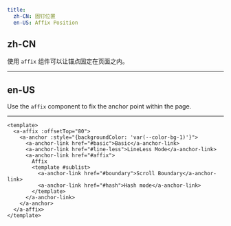 ```yaml
title:
  zh-CN: 固钉位置
  en-US: Affix Position
```

## zh-CN

使用 `affix` 组件可以让锚点固定在页面之内。

---

## en-US

Use the `affix` component to fix the anchor point within the page.

---

```vue
<template>
  <a-affix :offsetTop="80">
    <a-anchor :style="{backgroundColor: 'var(--color-bg-1)'}">
      <a-anchor-link href="#basic">Basic</a-anchor-link>
      <a-anchor-link href="#line-less">LineLess Mode</a-anchor-link>
      <a-anchor-link href="#affix">
        Affix
        <template #sublist>
          <a-anchor-link href="#boundary">Scroll Boundary</a-anchor-link>
          <a-anchor-link href="#hash">Hash mode</a-anchor-link>
        </template>
      </a-anchor-link>
    </a-anchor>
  </a-affix>
</template>
```
